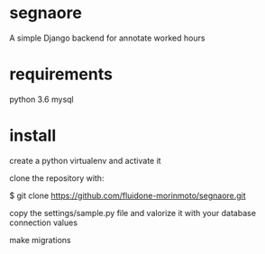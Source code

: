 # segnaore
A simple Django backend for annotate worked hours


# requirements
python 3.6
mysql


# install

create a python virtualenv and activate it

clone the repository with:

$ git clone https://github.com/fluidone-morinmoto/segnaore.git

copy the settings/sample.py file and valorize it with your database connection values

make migrations
